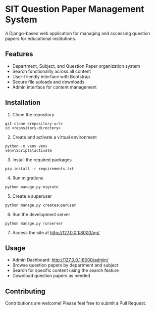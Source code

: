 # SIT Question Paper Management System

A Django-based web application for managing and accessing question papers for educational institutions.

## Features

- Department, Subject, and Question Paper organization system
- Search functionality across all content
- User-friendly interface with Bootstrap
- Secure file uploads and downloads
- Admin interface for content management

## Installation

1. Clone the repository
```
git clone <repository-url>
cd <repository-directory>
```

2. Create and activate a virtual environment
```
python -m venv venv
venv\Scripts\activate
```

3. Install the required packages
```
pip install -r requirements.txt
```

4. Run migrations
```
python manage.py migrate
```

5. Create a superuser
```
python manage.py createsuperuser
```

6. Run the development server
```
python manage.py runserver
```

7. Access the site at http://127.0.0.1:8000/qp/

## Usage

- Admin Dashboard: http://127.0.0.1:8000/admin/
- Browse question papers by department and subject
- Search for specific content using the search feature
- Download question papers as needed

## Contributing

Contributions are welcome! Please feel free to submit a Pull Request. 